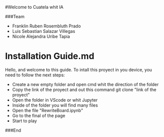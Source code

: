 #Welcome to Cuatela whit IA

###Team

- Franklin Ruben Rosembluth Prado
- Luis Sebastian Salazar Villegas
- Nicole Alejandra Uribe Tapia

# Installation Guide.md

Hello, and welcome to this guide.
To intall this proyect in you device, you need to follow the next steps:

- Create a new empty folder and open cmd whit the direction of the folder
- Copy the link of the proyect and out this command
    git clone "link of the proyect"
- Open the folder in VScode or whit Jupyter
- Inside of the folder you will find many files
- Open the file "RewriteBoard.ipynb"
- Go to the final of the page
- Start to play

###End